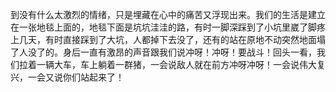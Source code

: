 到没有什么太激烈的情绪，只是埋藏在心中的痛苦又浮现出来。我们的生活是建立在一张地毯上面的，地毯下面是坑坑洼洼的路，有时一脚深踩到了小坑里崴了脚疼上几天，有时直接踩到了大坑，人都掉下去没了，还有的站在原地不动突然地面塌了人没了的。身后一直有激昂的声音跟我们说冲呀！冲呀！要战斗！回头一看，我们拉着一辆大车，车上躺着一群猪，一会说敌人就在前方冲呀冲呀！一会说伟大复兴，一会又说你们站起来了！